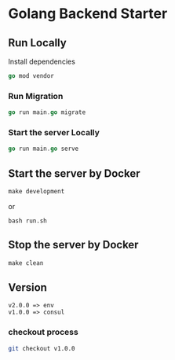 # Golang Backend Starter


## Run Locally
Install dependencies

```go
go mod vendor
```

### Run Migration
```go
go run main.go migrate
```

### Start the server Locally
```go
go run main.go serve
```


## Start the server by Docker

```makefile
make development
```
or
```shell
bash run.sh
```

## Stop the server by Docker

```makefile
make clean
```


## Version
`v2.0.0 => env`   
`v1.0.0 => consul`

### checkout process
 ```bash
git checkout v1.0.0
```